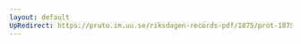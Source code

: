 ```yaml
---
layout: default
UpRedirect: https://pruto.im.uu.se/riksdagen-records-pdf/1875/prot-1875--fk--010/prot-1875--fk--010_006.pdf
---
```

